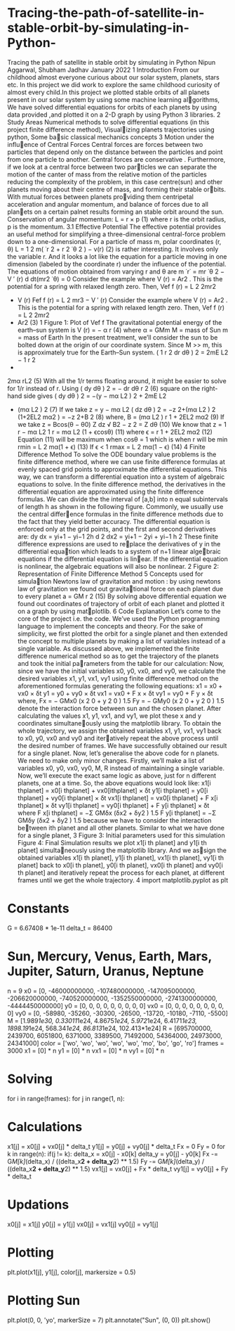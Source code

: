 # Tracing-the-path-of-satellite-in-stable-orbit-by-simulating-in-Python-

Tracing the path of satellite in stable orbit by simulating in
Python
Nipun Aggarwal, Shubham Jadhav
January 2022
1 Introduction
From our childhood almost everyone curious
about our solar system, planets, stars etc. In this
project we did work to explore the same childhood
curiosity of almost every child.In this project we
plotted stable orbits of all planets present in our
solar system by using some machine learning algorithms, We have solved differential equations
for orbits of each planets by using data provided
,and plotted it on a 2-D graph by using Python 3
libraries.
2 Study Areas
Numerical methods to solve differential equations
(in this project finite difference method), Visualizing planets trajectories using python, Some basic classical mechanics concepts
3 Motion under the influence of Central Forces
Central forces are forces between two particles
that depend only on the distance between the
particles and point from one particle to another.
Central forces are conservative . Furthermore,
if we look at a central force between two particles we can separate the motion of the canter
of mass from the relative motion of the particles
reducing the complexity of the problem, in this
case centre(sun) and other planets moving about
their centre of mass, and forming their stable orbits. With mutual forces between planets providing them centripetal acceleration and angular
momentum, and balance of forces due to all planets on a certain palnet results forming an stable
orbit around the sun.
Conservation of angular momentum:
L = r × p (1)
where r is the orbit radius, p is the momentum.
3.1 Effective Potential
The effective potential provides an useful method
for simplifying a three-dimensional central-force
problem down to a one-dimensional.
For a particle of mass m, polar coordinates (r, θ)
L =
1
2
m( ˙r
2 + r
2 ˙θ
2
) − v(r) (2)
is rather interesting.
It involves only the variable r. And it looks a
lot like the equation for a particle moving in one
dimension (labeled by the coordinate r) under the
influence of the potential.
The equations of motion obtained from varying r
and θ are
m ˙r˙ = mr ˙θ
2 − V
′
(r)
d
dt(mr2 ˙θ) = 0
Consider the example where V (r) = Ar2
. This
is the potential for a spring with relaxed length
zero. Then,
Vef f (r) = L
2
2mr2
+ V (r)
Fef f (r) = L
2
mr3
− V
′
(r)
Consider the example where V (r) = Ar2
. This
is the potential for a spring with relaxed length
zero. Then,
Vef f (r) = L
2
2mr2
+ Ar2
(3)
1
Figure 1: Plot of Vef f
The gravitational potential energy of the
earth–sun system is
V (r) = −
α
r
(4)
where α = GMm M = mass of Sun
m = mass of Earth
In the present treatment, we’ll consider the sun
to be bolted down at the origin of our coordinate
system. Since M >> m, this is approximately
true for the Earth–Sun system.
(
1
r
2
dr
dθ )
2 =
2mE
L2
−
1
r
2
+
2mα
rL2
(5)
With all the 1/r terms floating around, it might
be easier to solve for 1/r instead of r. Using
(
dy
dθ )
2 = −
dr
dθ
r
2
(6)
square on the right-hand side gives
(
dy
dθ )
2 = −(y −
mα
L2
)
2 +
2mE
L2
+ (mα
L2
)
2
(7)
If we take z = y −
mα
L2
(
dz
dθ )
2 = −z
2+(mα
L2
)
2
(1+2EL2
mα2
) = −z
2+B
2
(8)
where,
B = (mα
L2
)
r
1 +
2EL2
mα2
(9)
If we take z = Bcos(θ − θ0)
Z
dz
√
B2 − z
2
=
Z
dθ (10)
We know that z =
1
r −
mα
L2
1
r
=
mα
L2
(1 + ϵcosθ) (11)
where
ϵ =
r
1 +
2EL2
mα2
(12)
Equation (11) will be maximum when cosθ = 1
which is when r will be min
rmin =
L
2
mα(1 + ϵ)
(13)
If ϵ < 1
rmax =
L
2
mα(1 − ϵ)
(14)
4 Finite Difference Method
To solve the ODE boundary value problems is the
finite difference method, where we can use finite
difference formulas at evenly spaced grid points
to approximate the differential equations. This
way, we can transform a differential equation into
a system of algebraic equations to solve.
In the finite difference method, the derivatives in
the differential equation are approximated using
the finite difference formulas. We can divide the
the interval of [a,b] into n equal subintervals of
length h as shown in the following figure.
Commonly, we usually use the central difference formulas in the finite difference methods due
to the fact that they yield better accuracy. The
differential equation is enforced only at the grid
points, and the first and second derivatives are:
dy
dx =
yi+1 − yi−1
2h
d
2
dx2
=
yi+1 − 2yi + yi−1
h
2
These finite difference expressions are used to replace the derivatives of y in the differential equation which leads to a system of n+1 linear algebraic equations if the differential equation is linear. If the differential equation is nonlinear, the
algebraic equations will also be nonlinear.
2
Figure 2: Representation of Finite Difference
Method
5 Concepts used for simulation
Newtons law of gravitation and motion : by using
newtons law of gravitation we found out gravitational force on each planet due to every planet
a =
GM
r
2
(15)
By solving above differential equation we found
out coordinates of trajectory of orbit of each
planet and plotted it on a graph by using matplotlib.
6 Code Explanation
Let’s come to the core of the project i.e. the
code. We’ve used the Python programming
language to implement the concepts and theory.
For the sake of simplicity, we first plotted the
orbit for a single planet and then extended the
concept to multiple planets by making a list of
variables instead of a single variable.
As discussed above, we implemented the finite
difference numerical method so as to get the
trajectory of the planets and took the initial parameters from the table for our calculation: Now,
since we have the initial variables x0, y0, vx0,
and vy0, we calculate the desired variables
x1, y1, vx1, vy1 using finite difference method
on the aforementioned formulas generating the
following equations:
x1 = x0 + vx0 × δt
y1 = y0 + vy0 × δt
vx1 = vx0 + F x × δt
vy1 = vy0 + F y × δt
where,
Fx = −
GMx0
(x
2
0 + y
2
0
)
1.5
Fy = −
GMy0
(x
2
0 + y
2
0
)
1.5
denote the interaction force between sun and the
chosen planet.
After calculating the values x1, y1, vx1, and vy1,
we plot these x and y coordinates simultaneously using the matplotlib library. To obtain the
whole trajectory, we assign the obtained variables
x1, y1, vx1, vy1 back to x0, y0, vx0 and vy0 and iteratively repeat the above process until the desired
number of frames. We have successfully obtained
our result for a single planet.
Now, let’s generalise the above code for n planets.
We need to make only minor changes. Firstly,
we’ll make a list of variables x0, y0, vx0, vy0, M, R
instead of maintaining a single variable. Now,
we’ll execute the exact same logic as above, just
for n different planets, one at a time.
So, the above equations would look like:
x1[i
thplanet] = x0[i
thplanet] + vx0[ithplanet] × δt
y1[i
thplanet] = y0[i
thplanet] + vy0[i
thplanet] × δt
vx1[i
thplanet] = vx0[i
thplanet] + F x[i
thplanet] × δt
vy1[i
thplanet] = vy0[i
thplanet] + F y[i
thplanet] × δt
where
F x[i
thplanet] = −Σ
GMδx
(δx2 + δy2
)
1.5
F y[i
thplanet] = −Σ
GMδy
(δx2 + δy2
)
1.5
because we have to consider the interaction between ith planet and all other planets.
Similar to what we have done for a single planet,
3
Figure 3: Initial parameters used for this simulation
Figure 4: Final Simulation results
we plot x1[i
th planet] and y1[i
th planet] simultaneously using the matplotlib library. And we assign the obtained variables x1[i
th planet], y1[i
th
planet], vx1[i
th planet], vy1[i
th planet] back to
x0[i
th planet], y0[i
th planet], vx0[i
th planet] and
vy0[i
th planet] and iteratively repeat the process
for each planet, at different frames until we get
the whole trajectory.
4
import matplotlib.pyplot as plt
# Constants
G = 6.67408 * 1e-11
delta_t = 86400
# Sun, Mercury, Venus, Earth, Mars, Jupiter, Saturn, Uranus, Neptune
n = 9
x0 = [0, -46000000000, -107480000000, -147095000000, -206620000000, -740520000000, -1352550000000, -2741300000000, -4444450000000]
y0 = [0, 0, 0, 0, 0, 0, 0, 0, 0]
vx0 = [0, 0, 0, 0, 0, 0, 0, 0, 0]
vy0 = [0, -58980, -35260, -30300, -26500, -13720, -10180, -7110, -5500]
M = [1.989*1e30, 0.33011*1e24, 4.8675*1e24, 5.972*1e24, 6.4171*1e23, 1898.19*1e24, 568.34*1e24, 86.813*1e24, 102.413*1e24]
R = [695700000, 2439700, 6051800, 6371000, 3389500, 71492000, 54364000, 24973000, 24341000]
color = ['wo', 'wo', 'wo', 'wo', 'wo', 'mo', 'bo', 'go', 'ro']
frames = 3000
x1 = [0] * n
y1 = [0] * n
vx1 = [0] * n
vy1 = [0] * n
# Solving
for i in range(frames):
for j in range(1, n):
# Calculations
x1[j] = x0[j] + vx0[j] * delta_t
y1[j] = y0[j] + vy0[j] * delta_t
Fx = 0
Fy = 0
for k in range(n):
if(j != k):
delta_x = x0[j] - x0[k]
delta_y = y0[j] - y0[k]
Fx -= G*M[k]*(delta_x) / ((delta_x**2 + delta_y**2) ** 1.5)
Fy -= G*M[k]*(delta_y) / ((delta_x**2 + delta_y**2) ** 1.5)
vx1[j] = vx0[j] + Fx * delta_t
vy1[j] = vy0[j] + Fy * delta_t
# Updations
x0[j] = x1[j]
y0[j] = y1[j]
vx0[j] = vx1[j]
vy0[j] = vy1[j]
# Plotting
plt.plot(x1[j], y1[j], color[j], markersize = 0.5)
# Plotting Sun
plt.plot(0, 0, 'yo', markerSize = 7)
plt.annotate("Sun", (0, 0))
plt.show()
